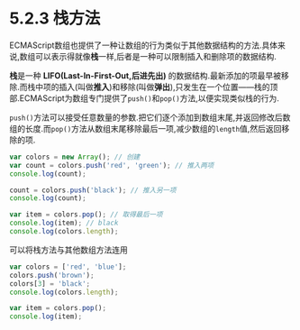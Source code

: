 # 5.2.3 栈方法

ECMAScript数组也提供了一种让数组的行为类似于其他数据结构的方法.具体来说,数组可以表示得就像**栈**一样,后者是一种可以限制插入和删除项的数据结构.

**栈**是一种 **LIFO(Last-In-First-Out,后进先出)** 的数据结构.最新添加的项最早被移除.而栈中项的插入(叫做**推入**)和移除(叫做**弹出**),只发生在一个位置——栈的顶部.ECMAScript为数组专门提供了`push()`和`pop()`方法,以便实现类似栈的行为.

`push()`方法可以接受任意数量的参数.把它们逐个添加到数组末尾,并返回修改后数组的长度.而`pop()`方法从数组末尾移除最后一项,减少数组的`length`值,然后返回移除的项.

``` js .line-numbers
var colors = new Array(); // 创建
var count = colors.push('red', 'green'); // 推入两项
console.log(count);

count = colors.push('black'); // 推入另一项
console.log(count);

var item = colors.pop(); // 取得最后一项
console.log(item); // black
console.log(colors.length);
```

可以将栈方法与其他数组方法连用

``` js .line-numbers
var colors = ['red', 'blue'];
colors.push('brown');
colors[3] = 'black';
console.log(colors.length);

var item = colors.pop();
console.log(item);
```
